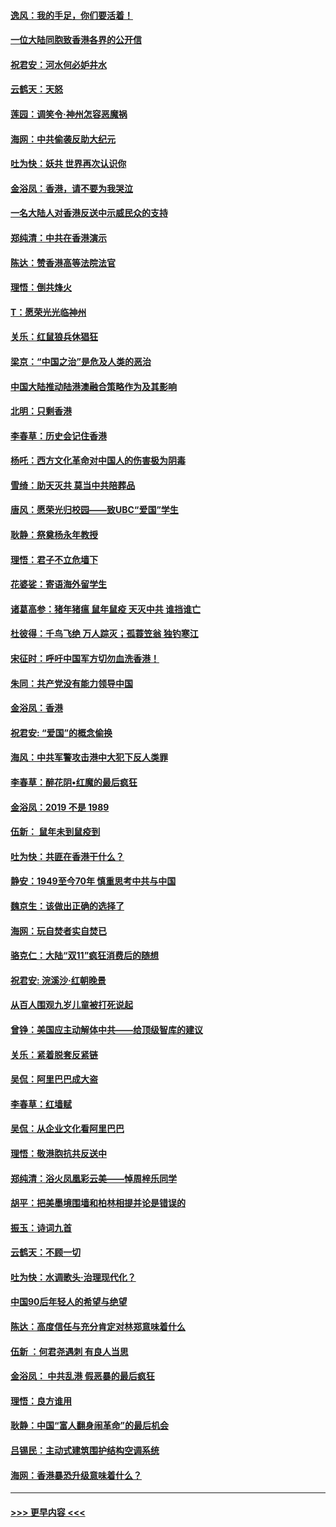 #### [逸风：我的手足，你们要活着！](../pages/nsc993/n11676352.md?t=11242033) 
#### [一位大陆同胞致香港各界的公开信](../pages/nsc993/n11675761.md?t=11242033) 
#### [祝君安：河水何必妒井水](../pages/nsc993/n11675746.md?t=11242033) 
#### [云鹤天：天怒](../pages/nsc993/n11675718.md?t=11242033) 
#### [莲园：调笑令‧神州怎容恶魔祸](../pages/nsc993/n11675648.md?t=11242033) 
#### [海网：中共偷袭反助大纪元](../pages/nsc993/n11673515.md?t=11242033) 
#### [吐为快：妖共 世界再次认识你](../pages/nsc993/n11673506.md?t=11242033) 
#### [金浴凤：香港，请不要为我哭泣](../pages/nsc993/n11673248.md?t=11242033) 
#### [一名大陆人对香港反送中示威民众的支持](../pages/nsc993/n11672615.md?t=11242033) 
#### [郑纯清：中共在香港演示](../pages/nsc993/n11670539.md?t=11242033) 
#### [陈达：赞香港高等法院法官](../pages/nsc993/n11669542.md?t=11242033) 
#### [理悟：倒共烽火](../pages/nsc993/n11668844.md?t=11242033) 
#### [T：愿荣光光临神州](../pages/nsc993/n11668421.md?t=11242033) 
#### [关乐：红鼠狼兵休猖狂](../pages/nsc993/n11668378.md?t=11242033) 
#### [梁京：“中国之治”是危及人类的恶治](../pages/nsc993/n11668328.md?t=11242033) 
#### [中国大陆推动陆港澳融合策略作为及其影响](../pages/nsc993/n11668157.md?t=11242033) 
#### [北明：只剩香港](../pages/nsc993/n11668002.md?t=11242033) 
#### [李春草：历史会记住香港](../pages/nsc993/n11667927.md?t=11242033) 
#### [杨吒：西方文化革命对中国人的伤害极为阴毒](../pages/nsc993/n11664521.md?t=11242033) 
#### [雪绮：助天灭共 莫当中共陪葬品](../pages/nsc993/n11662650.md?t=11242033) 
#### [唐风：愿荣光归校园——致UBC“爱国”学生](../pages/nsc993/n11662194.md?t=11242033) 
#### [耿静：祭奠杨永年教授](../pages/nsc993/n11662514.md?t=11242033) 
#### [理悟：君子不立危墙下](../pages/nsc993/n11662172.md?t=11242033) 
#### [花婆娑：寄语海外留学生](../pages/nsc993/n11662121.md?t=11242033) 
#### [诸葛高参：猪年猪瘟 鼠年鼠疫 天灭中共 谁挡谁亡](../pages/nsc993/n11661980.md?t=11242033) 
#### [杜彼得：千鸟飞绝 万人踪灭；孤蓑笠翁 独钓寒江](../pages/nsc993/n11661170.md?t=11242033) 
#### [宋征时：呼吁中国军方切勿血洗香港！](../pages/nsc993/n11415318.md?t=11242033) 
#### [朱同：共产党没有能力领导中国](../pages/nsc993/n11660421.md?t=11242033) 
#### [金浴凤：香港](../pages/nsc993/n11660419.md?t=11242033) 
#### [祝君安: “爱国”的概念偷换](../pages/nsc993/n11659706.md?t=11242033) 
#### [海风：中共军警攻击港中大犯下反人类罪](../pages/nsc993/n11659632.md?t=11242033) 
#### [李春草：醉花阴•红魔的最后疯狂](../pages/nsc993/n11659287.md?t=11242033) 
#### [金浴凤：2019 不是 1989](../pages/nsc993/n11657663.md?t=11242033) 
#### [伍新： 鼠年未到鼠疫到](../pages/nsc993/n11655098.md?t=11242033) 
#### [吐为快：共匪在香港干什么？](../pages/nsc993/n11654891.md?t=11242033) 
#### [静安：1949至今70年 慎重思考中共与中国](../pages/nsc993/n11651244.md?t=11242033) 
#### [魏京生：该做出正确的选择了](../pages/nsc993/n11653084.md?t=11242033) 
#### [海网：玩自焚者实自焚已](../pages/nsc993/n11652423.md?t=11242033) 
#### [骆克仁：大陆“双11”疯狂消费后的随想](../pages/nsc993/n11652305.md?t=11242033) 
#### [祝君安: 浣溪沙·红朝晚景](../pages/nsc993/n11652258.md?t=11242033) 
#### [从百人围观九岁儿童被打死说起](../pages/nsc993/n11651030.md?t=11242033) 
#### [曾铮：美国应主动解体中共——给顶级智库的建议](../pages/nsc993/n11649888.md?t=11242033) 
#### [关乐：紧着脱套反紧链](../pages/nsc993/n11649069.md?t=11242033) 
#### [吴侃：阿里巴巴成大盗](../pages/nsc993/n11645523.md?t=11242033) 
#### [李春草：红墙赋](../pages/nsc993/n11646389.md?t=11242033) 
#### [吴侃：从企业文化看阿里巴巴](../pages/nsc993/n11645476.md?t=11242033) 
#### [理悟：敬港胞抗共反送中](../pages/nsc993/n11645466.md?t=11242033) 
#### [郑纯清：浴火凤凰彩云美——悼周梓乐同学](../pages/nsc993/n11645155.md?t=11242033) 
#### [胡平：把美墨境围墙和柏林相提并论是错误的](../pages/nsc993/n11645134.md?t=11242033) 
#### [振玉：诗词九首](../pages/nsc993/n11644081.md?t=11242033) 
#### [云鹤天：不顾一切](../pages/nsc993/n11643508.md?t=11242033) 
#### [吐为快：水调歌头·治理现代化？](../pages/nsc993/n11643485.md?t=11242033) 
#### [中国90后年轻人的希望与绝望](../pages/nsc993/n11642317.md?t=11242033) 
#### [陈达：高度信任与充分肯定对林郑意味着什么](../pages/nsc993/n11641441.md?t=11242033) 
#### [伍新 ：何君尧遇刺 有良人当思](../pages/nsc993/n11641503.md?t=11242033) 
#### [金浴凤： 中共乱港  假恶暴的最后疯狂](../pages/nsc993/n11641495.md?t=11242033) 
#### [理悟：良方谁用](../pages/nsc993/n11641463.md?t=11242033) 
#### [耿静：中国“富人翻身闹革命”的最后机会](../pages/nsc993/n11640655.md?t=11242033) 
#### [吕锡民：主动式建筑围护结构空调系统](../pages/nsc993/n11640168.md?t=11242033) 
#### [海网：香港暴恐升级意味着什么？](../pages/nsc993/n11635904.md?t=11242033) 

----
#### [ >>> 更早内容 <<< ](../indexes/nsc993-earlier.md)
